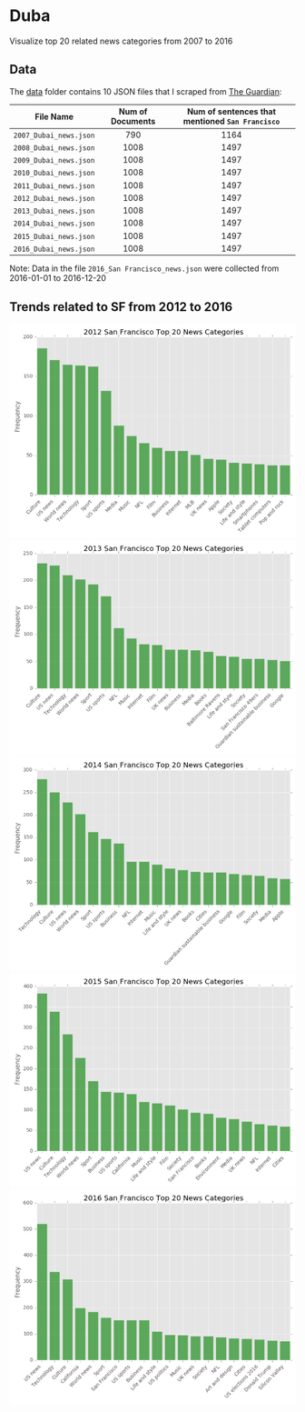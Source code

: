 # Duba

Visualize top 20 related news categories from 2007 to 2016

## Data

The [data](https://github.com/letitbevi/your-next-city/tree/master/MiddleEast/Dubai/data) folder contains 10 JSON files that I scraped from [The Guardian](https://www.theguardian.com/):

| File Name        | Num of Documents  |  Num of sentences that mentioned `San Francisco` |
| ------------- |:-------------:|:-----:|
| `2007_Dubai_news.json`  | 790  | 1164 |
| `2008_Dubai_news.json`  | 1008 | 1497 |
| `2009_Dubai_news.json`  | 1008 | 1497 |
| `2010_Dubai_news.json`  | 1008 | 1497 |
| `2011_Dubai_news.json`  | 1008 | 1497 |
| `2012_Dubai_news.json`  | 1008 | 1497 |
| `2013_Dubai_news.json`  | 1008 | 1497 |
| `2014_Dubai_news.json`  | 1008 | 1497 |
| `2015_Dubai_news.json`  | 1008 | 1497 |
| `2016_Dubai_news.json`  | 1008 | 1497 |

Note: Data in the file `2016_San Francisco_news.json` were collected from 2016-01-01 to 2016-12-20

## Trends related to SF from 2012 to 2016

![2012_San_Francisco](https://github.com/letitbevi/SF/blob/master/fig/2012_San_Francisco_Top_20_News_Categories.png)
![2013_San_Francisco](https://github.com/letitbevi/SF/blob/master/fig/2013_San_Francisco_Top_20_News_Categories.png)
![2014_San_Francisco](https://github.com/letitbevi/SF/blob/master/fig/2014_San_Francisco_Top_20_News_Categories.png)
![2015_San_Francisco](https://github.com/letitbevi/SF/blob/master/fig/2015_San_Francisco_Top_20_News_Categories.png)
![2016_San_Francisco](https://github.com/letitbevi/SF/blob/master/fig/2016_San_Francisco_Top_20_News_Categories.png)

